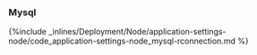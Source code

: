 

### Mysql



{%include _inlines/Deployment/Node/application-settings-node/code_application-settings-node_mysql-rconnection.md %}




